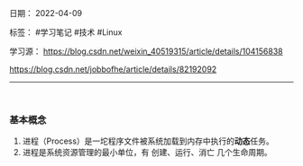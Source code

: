 日期： 2022-04-09

标签： #学习笔记 #技术 #Linux

学习源： 
https://blog.csdn.net/weixin_40519315/article/details/104156838

https://blog.csdn.net/jobbofhe/article/details/82192092

---
<br>

### 基本概念
1. 进程（Process）是一坨程序文件被系统加载到内存中执行的**动态**任务。
2. 进程是系统资源管理的最小单位，有 创建、运行、消亡 几个生命周期。